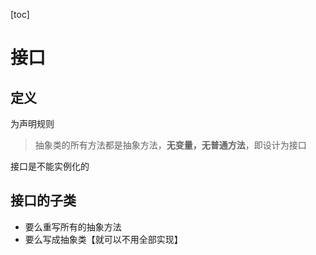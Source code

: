 [toc]

# 接口

## 定义

为声明规则

>抽象类的所有方法都是抽象方法，**无变量，无普通方法**，即设计为接口

接口是不能实例化的

## 接口的子类

- 要么重写所有的抽象方法
- 要么写成抽象类【就可以不用全部实现】